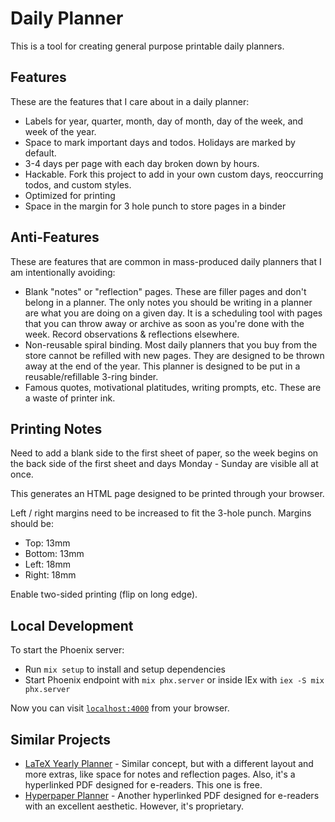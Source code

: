 # Daily Planner

This is a tool for creating general purpose printable daily planners.

## Features

These are the features that I care about in a daily planner:

- Labels for year, quarter, month, day of month, day of the week, and week of the year.
- Space to mark important days and todos. Holidays are marked by default.
- 3-4 days per page with each day broken down by hours.
- Hackable. Fork this project to add in your own custom days, reoccurring todos, and custom styles.
- Optimized for printing
- Space in the margin for 3 hole punch to store pages in a binder

## Anti-Features

These are features that are common in mass-produced daily planners that I am intentionally avoiding:

- Blank "notes" or "reflection" pages. These are filler pages and don't belong in a planner. The only notes you should be writing in a planner are what you are doing on a given day. It is a scheduling tool with pages that you can throw away or archive as soon as you're done with the week. Record observations & reflections elsewhere.
- Non-reusable spiral binding. Most daily planners that you buy from the store cannot be refilled with new pages. They are designed to be thrown away at the end of the year. This planner is designed to be put in a reusable/refillable 3-ring binder.
- Famous quotes, motivational platitudes, writing prompts, etc. These are a waste of printer ink.

## Printing Notes

Need to add a blank side to the first sheet of paper, so the week begins on the back side of the first sheet and days Monday - Sunday are visible all at once.

This generates an HTML page designed to be printed through your browser.

Left / right margins need to be increased to fit the 3-hole punch. Margins should be:
- Top: 13mm
- Bottom: 13mm
- Left: 18mm
- Right: 18mm

Enable two-sided printing (flip on long edge).

## Local Development

To start the Phoenix server:

- Run `mix setup` to install and setup dependencies
- Start Phoenix endpoint with `mix phx.server` or inside IEx with `iex -S mix phx.server`

Now you can visit [`localhost:4000`](http://localhost:4000) from your browser.

## Similar Projects

- [LaTeX Yearly Planner](https://github.com/kudrykv/latex-yearly-planner) - Similar concept, but with a different layout and more extras, like space for notes and reflection pages. Also, it's a hyperlinked PDF designed for e-readers. This one is free.
- [Hyperpaper Planner](https://github.com/af/hyperpaper-planner) - Another hyperlinked PDF designed for e-readers with an excellent aesthetic. However, it's proprietary.
